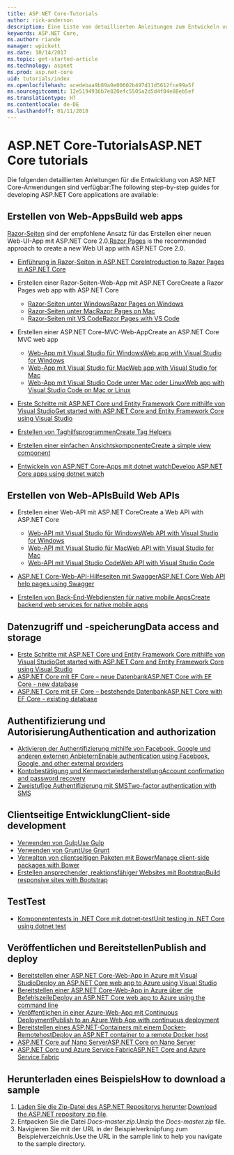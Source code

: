 ```yaml
---
title: ASP.NET Core-Tutorials
author: rick-anderson
description: Eine Liste von detaillierten Anleitungen zum Entwickeln von ASP.NET Core-Anwendungen
keywords: ASP.NET Core,
ms.author: riande
manager: wpickett
ms.date: 10/14/2017
ms.topic: get-started-article
ms.technology: aspnet
ms.prod: asp.net-core
uid: tutorials/index
ms.openlocfilehash: acedebaa9b89a0e00602b497d11d5612fce99a5f
ms.sourcegitcommit: 12e5194936b7e820efc5505a2d5d4f84e88eb5ef
ms.translationtype: HT
ms.contentlocale: de-DE
ms.lasthandoff: 01/11/2018
---
```

# <a name="aspnet-core-tutorials"></a><span data-ttu-id="c279b-104">ASP.NET Core-Tutorials</span><span class="sxs-lookup"><span data-stu-id="c279b-104">ASP.NET Core tutorials</span></span>

<span data-ttu-id="c279b-105">Die folgenden detaillierten Anleitungen für die Entwicklung von ASP.NET Core-Anwendungen sind verfügbar:</span><span class="sxs-lookup"><span data-stu-id="c279b-105">The following step-by-step guides for developing ASP.NET Core applications are available:</span></span>

## <a name="build-web-apps"></a><span data-ttu-id="c279b-106">Erstellen von Web-Apps</span><span class="sxs-lookup"><span data-stu-id="c279b-106">Build web apps</span></span>

<span data-ttu-id="c279b-107">[Razor-Seiten](xref:mvc/razor-pages/index) sind der empfohlene Ansatz für das Erstellen einer neuen Web-UI-App mit ASP.NET Core 2.0.</span><span class="sxs-lookup"><span data-stu-id="c279b-107">[Razor Pages](xref:mvc/razor-pages/index) is the recommended approach to create a new Web UI app with ASP.NET Core 2.0.</span></span>

* [<span data-ttu-id="c279b-108">Einführung in Razor-Seiten in ASP.NET Core</span><span class="sxs-lookup"><span data-stu-id="c279b-108">Introduction to Razor Pages in ASP.NET Core</span></span>](xref:mvc/razor-pages/index)
* <span data-ttu-id="c279b-109">Erstellen einer Razor-Seiten-Web-App mit ASP.NET Core</span><span class="sxs-lookup"><span data-stu-id="c279b-109">Create a Razor Pages web app with ASP.NET Core</span></span>

   * [<span data-ttu-id="c279b-110">Razor-Seiten unter Windows</span><span class="sxs-lookup"><span data-stu-id="c279b-110">Razor Pages on Windows</span></span>](xref:tutorials/razor-pages/index)
   * [<span data-ttu-id="c279b-111">Razor-Seiten unter Mac</span><span class="sxs-lookup"><span data-stu-id="c279b-111">Razor Pages on Mac</span></span>](xref:tutorials/razor-pages-mac/index)
   * [<span data-ttu-id="c279b-112">Razor-Seiten mit VS Code</span><span class="sxs-lookup"><span data-stu-id="c279b-112">Razor Pages with VS Code</span></span>](xref:tutorials/razor-pages-vsc/index)  

* <span data-ttu-id="c279b-113">Erstellen einer ASP.NET Core-MVC-Web-App</span><span class="sxs-lookup"><span data-stu-id="c279b-113">Create an ASP.NET Core MVC web app</span></span>

   * [<span data-ttu-id="c279b-114">Web-App mit Visual Studio für Windows</span><span class="sxs-lookup"><span data-stu-id="c279b-114">Web app with Visual Studio for Windows</span></span>](first-mvc-app/index.md)
   * [<span data-ttu-id="c279b-115">Web-App mit Visual Studio für Mac</span><span class="sxs-lookup"><span data-stu-id="c279b-115">Web app with Visual Studio for Mac</span></span>](first-mvc-app-mac/index.md)
   * [<span data-ttu-id="c279b-116">Web-App mit Visual Studio Code unter Mac oder Linux</span><span class="sxs-lookup"><span data-stu-id="c279b-116">Web app with Visual Studio Code on Mac or Linux</span></span>](first-mvc-app-xplat/index.md)

* [<span data-ttu-id="c279b-117">Erste Schritte mit ASP.NET Core und Entity Framework Core mithilfe von Visual Studio</span><span class="sxs-lookup"><span data-stu-id="c279b-117">Get started with ASP.NET Core and Entity Framework Core using Visual Studio</span></span>](../data/ef-mvc/index.md)
* [<span data-ttu-id="c279b-118">Erstellen von Taghilfsprogrammen</span><span class="sxs-lookup"><span data-stu-id="c279b-118">Create Tag Helpers</span></span>](../mvc/views/tag-helpers/authoring.md)
* [<span data-ttu-id="c279b-119">Erstellen einer einfachen Ansichtskomponente</span><span class="sxs-lookup"><span data-stu-id="c279b-119">Create a simple view component</span></span>](../mvc/views/view-components.md#walkthrough-creating-a-simple-view-component)
* [<span data-ttu-id="c279b-120">Entwickeln von ASP.NET Core-Apps mit dotnet watch</span><span class="sxs-lookup"><span data-stu-id="c279b-120">Develop ASP.NET Core apps using dotnet watch</span></span>](dotnet-watch.md)

## <a name="build-web-apis"></a><span data-ttu-id="c279b-121">Erstellen von Web-APIs</span><span class="sxs-lookup"><span data-stu-id="c279b-121">Build Web APIs</span></span>
* <span data-ttu-id="c279b-122">Erstellen einer Web-API mit ASP.NET Core</span><span class="sxs-lookup"><span data-stu-id="c279b-122">Create a Web API with ASP.NET Core</span></span>

  * [<span data-ttu-id="c279b-123">Web-API mit Visual Studio für Windows</span><span class="sxs-lookup"><span data-stu-id="c279b-123">Web API with Visual Studio for Windows</span></span>](first-web-api.md)
  * [<span data-ttu-id="c279b-124">Web-API mit Visual Studio für Mac</span><span class="sxs-lookup"><span data-stu-id="c279b-124">Web API with Visual Studio for Mac</span></span>](xref:tutorials/first-web-api-mac)
  * [<span data-ttu-id="c279b-125">Web-API mit Visual Studio Code</span><span class="sxs-lookup"><span data-stu-id="c279b-125">Web API with Visual Studio Code</span></span>](web-api-vsc.md)
  
* [<span data-ttu-id="c279b-126">ASP.NET Core-Web-API-Hilfeseiten mit Swagger</span><span class="sxs-lookup"><span data-stu-id="c279b-126">ASP.NET Core Web API help pages using Swagger</span></span>](web-api-help-pages-using-swagger.md)
* [<span data-ttu-id="c279b-127">Erstellen von Back-End-Webdiensten für native mobile Apps</span><span class="sxs-lookup"><span data-stu-id="c279b-127">Create backend web services for native mobile apps</span></span>](../mobile/native-mobile-backend.md)

## <a name="data-access-and-storage"></a><span data-ttu-id="c279b-128">Datenzugriff und -speicherung</span><span class="sxs-lookup"><span data-stu-id="c279b-128">Data access and storage</span></span>
* [<span data-ttu-id="c279b-129">Erste Schritte mit ASP.NET Core und Entity Framework Core mithilfe von Visual Studio</span><span class="sxs-lookup"><span data-stu-id="c279b-129">Get started with ASP.NET Core and Entity Framework Core using Visual Studio</span></span>](../data/ef-mvc/index.md)
* [<span data-ttu-id="c279b-130">ASP.NET Core mit EF Core – neue Datenbank</span><span class="sxs-lookup"><span data-stu-id="c279b-130">ASP.NET Core with EF Core - new database</span></span>](https://docs.microsoft.com/ef/core/get-started/aspnetcore/new-db)
* [<span data-ttu-id="c279b-131">ASP.NET Core mit EF Core – bestehende Datenbank</span><span class="sxs-lookup"><span data-stu-id="c279b-131">ASP.NET Core with EF Core - existing database</span></span>](https://docs.microsoft.com/ef/core/get-started/aspnetcore/existing-db)

## <a name="authentication-and-authorization"></a><span data-ttu-id="c279b-132">Authentifizierung und Autorisierung</span><span class="sxs-lookup"><span data-stu-id="c279b-132">Authentication and authorization</span></span>
* [<span data-ttu-id="c279b-133">Aktivieren der Authentifizierung mithilfe von Facebook, Google und anderen externen Anbietern</span><span class="sxs-lookup"><span data-stu-id="c279b-133">Enable authentication using Facebook, Google, and other external providers</span></span>](../security/authentication/social/index.md)
* [<span data-ttu-id="c279b-134">Kontobestätigung und Kennwortwiederherstellung</span><span class="sxs-lookup"><span data-stu-id="c279b-134">Account confirmation and password recovery</span></span>](../security/authentication/accconfirm.md)
* [<span data-ttu-id="c279b-135">Zweistufige Authentifizierung mit SMS</span><span class="sxs-lookup"><span data-stu-id="c279b-135">Two-factor authentication with SMS</span></span>](../security/authentication/2fa.md)

## <a name="client-side-development"></a><span data-ttu-id="c279b-136">Clientseitige Entwicklung</span><span class="sxs-lookup"><span data-stu-id="c279b-136">Client-side development</span></span>
* [<span data-ttu-id="c279b-137">Verwenden von Gulp</span><span class="sxs-lookup"><span data-stu-id="c279b-137">Use Gulp</span></span>](../client-side/using-gulp.md)
* [<span data-ttu-id="c279b-138">Verwenden von Grunt</span><span class="sxs-lookup"><span data-stu-id="c279b-138">Use Grunt</span></span>](../client-side/using-grunt.md)
* [<span data-ttu-id="c279b-139">Verwalten von clientseitigen Paketen mit Bower</span><span class="sxs-lookup"><span data-stu-id="c279b-139">Manage client-side packages with Bower</span></span>](../client-side/bower.md)
* [<span data-ttu-id="c279b-140">Erstellen ansprechender, reaktionsfähiger Websites mit Bootstrap</span><span class="sxs-lookup"><span data-stu-id="c279b-140">Build responsive sites with Bootstrap</span></span>](../client-side/bootstrap.md)

## <a name="test"></a><span data-ttu-id="c279b-141">Test</span><span class="sxs-lookup"><span data-stu-id="c279b-141">Test</span></span>
* [<span data-ttu-id="c279b-142">Komponententests in .NET Core mit dotnet-test</span><span class="sxs-lookup"><span data-stu-id="c279b-142">Unit testing in .NET Core using dotnet test</span></span>](https://docs.microsoft.com/dotnet/articles/core/testing/unit-testing-with-dotnet-test)

## <a name="publish-and-deploy"></a><span data-ttu-id="c279b-143">Veröffentlichen und Bereitstellen</span><span class="sxs-lookup"><span data-stu-id="c279b-143">Publish and deploy</span></span>
* [<span data-ttu-id="c279b-144">Bereitstellen einer ASP.NET Core-Web-App in Azure mit Visual Studio</span><span class="sxs-lookup"><span data-stu-id="c279b-144">Deploy an ASP.NET Core web app to Azure using Visual Studio</span></span>](publish-to-azure-webapp-using-vs.md)
* [<span data-ttu-id="c279b-145">Bereitstellen einer ASP.NET Core-Web-App in Azure über die Befehlszeile</span><span class="sxs-lookup"><span data-stu-id="c279b-145">Deploy an ASP.NET Core web app to Azure using the command line</span></span>](publish-to-azure-webapp-using-cli.md)
* [<span data-ttu-id="c279b-146">Veröffentlichen in einer Azure-Web-App mit Continuous Deployment</span><span class="sxs-lookup"><span data-stu-id="c279b-146">Publish to an Azure Web App with continuous deployment</span></span>](xref:host-and-deploy/azure-apps/azure-continuous-deployment)
* [<span data-ttu-id="c279b-147">Bereitstellen eines ASP.NET-Containers mit einem Docker-Remotehost</span><span class="sxs-lookup"><span data-stu-id="c279b-147">Deploy an ASP.NET container to a remote Docker host</span></span>](https://docs.microsoft.com/azure/vs-azure-tools-docker-hosting-web-apps-in-docker)
* [<span data-ttu-id="c279b-148">ASP.NET Core auf Nano Server</span><span class="sxs-lookup"><span data-stu-id="c279b-148">ASP.NET Core on Nano Server</span></span>](nano-server.md)
* [<span data-ttu-id="c279b-149">ASP.NET Core und Azure Service Fabric</span><span class="sxs-lookup"><span data-stu-id="c279b-149">ASP.NET Core and Azure Service Fabric</span></span>](https://docs.microsoft.com/azure/service-fabric/service-fabric-add-a-web-frontend)

<a name="download"></a> 
## <a name="how-to-download-a-sample"></a><span data-ttu-id="c279b-150">Herunterladen eines Beispiels</span><span class="sxs-lookup"><span data-stu-id="c279b-150">How to download a sample</span></span>
1. <span data-ttu-id="c279b-151">[Laden Sie die Zip-Datei des ASP.NET Repositorys herunter](https://codeload.github.com/aspnet/Docs/zip/master).</span><span class="sxs-lookup"><span data-stu-id="c279b-151">[Download the ASP.NET repository zip file](https://codeload.github.com/aspnet/Docs/zip/master).</span></span>
1. <span data-ttu-id="c279b-152">Entpacken Sie die Datei *Docs-master.zip*.</span><span class="sxs-lookup"><span data-stu-id="c279b-152">Unzip the *Docs-master.zip* file.</span></span>
1. <span data-ttu-id="c279b-153">Navigieren Sie mit der URL in der Beispielverknüpfung zum Beispielverzeichnis.</span><span class="sxs-lookup"><span data-stu-id="c279b-153">Use the URL in the sample link to help you navigate to the sample directory.</span></span> 
